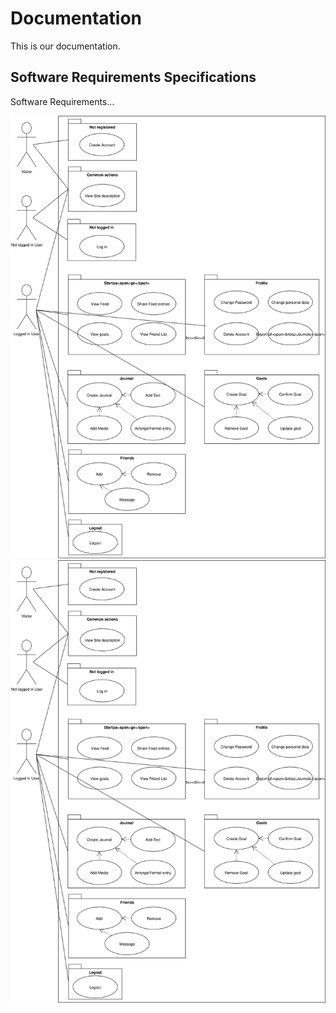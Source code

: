 # Documentation
This is our documentation.

## Software Requirements Specifications
Software Requirements...

![Alt text](./SRS.svg)
<img src="./SRS.svg">
